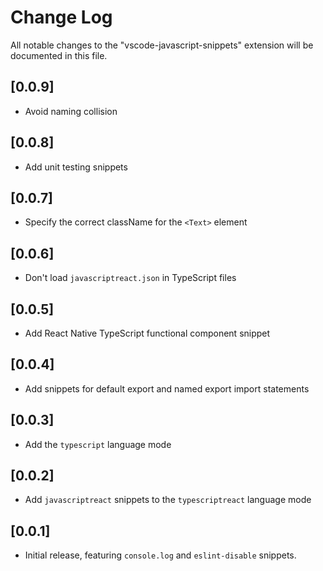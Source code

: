 # Change Log

All notable changes to the "vscode-javascript-snippets" extension will be documented in this file.

## [0.0.9]

- Avoid naming collision

## [0.0.8]

- Add unit testing snippets

## [0.0.7]

- Specify the correct className for the `<Text>` element

## [0.0.6]

- Don't load `javascriptreact.json` in TypeScript files

## [0.0.5]

- Add React Native TypeScript functional component snippet

## [0.0.4]

- Add snippets for default export and named export import statements

## [0.0.3]

- Add the `typescript` language mode

## [0.0.2]

- Add `javascriptreact` snippets to the `typescriptreact` language mode

## [0.0.1]

- Initial release, featuring `console.log` and `eslint-disable` snippets.
